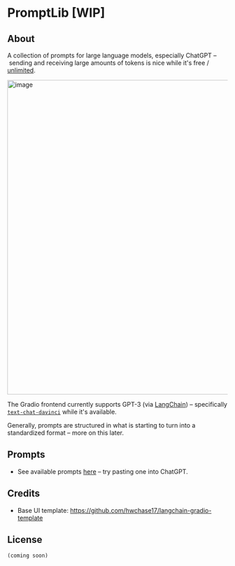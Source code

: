 # PromptLib [WIP]
## About
A collection of prompts for large language models, especially ChatGPT – sending and receiving large amounts of tokens is nice while it's free / [unlimited](https://openai.com/blog/chatgpt-plus/).

<img width="720" alt="image" src="https://user-images.githubusercontent.com/30947643/216523684-7a23fca9-1a3c-4257-bd2a-4f547c80b3fd.png">

The Gradio frontend currently supports GPT-3 (via [LangChain](https://github.com/hwchase17/langchain)) – specifically [`text-chat-davinci`](https://github.com/waylaidwanderer/node-chatgpt-api/commit/b3e6f9b1ac2d46027731430b04825e42fe398717) while it's available.

Generally, prompts are structured in what is starting to turn into a standardized format – more on this later.


## Prompts
- See available prompts [here](prompts/) – try pasting one into ChatGPT.

<!-- todo: prompt table inc. hyperlinked name, tags, format; updates on push via GitHub action -->


## Credits
- Base UI template: https://github.com/hwchase17/langchain-gradio-template

## License
`(coming soon)`
